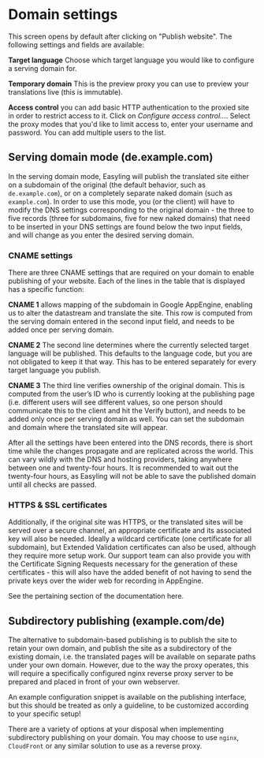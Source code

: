 # Domain settings

This screen opens by default after clicking on "Publish website". The following settings and fields are available:

**Target language** Choose which target language you would like to configure a serving domain for.

**Temporary domain** This is the preview proxy you can use to preview your translations live (this is immutable).

**Access control** you can add basic HTTP authentication to the proxied site in order to restrict access to it. Click on _Configure access control..._. Select the proxy modes that you'd like to limit access to, enter your username and password. You can add multiple users to the list.

## Serving domain mode (de.example.com)

In the serving domain mode, Easyling will publish the translated site either on a subdomain of the original (the default behavior, such as `de.example.com`), or on a completely separate naked domain (such as `example.com`). In order to use this mode, you (or the client) will have to modify the DNS settings corresponding to the original domain - the three to five records (three for subdomains, five for new naked domains) that need to be inserted in your DNS settings are found below the two input fields, and will change as you enter the desired serving domain.

### CNAME settings

There are three CNAME settings that are required on your domain to enable publishing of your website. Each of the lines in the table that is displayed has a specific function:

**CNAME 1** allows mapping of the subdomain in Google AppEngine, enabling us to alter the datastream and translate the site. This row is computed from the serving domain entered in the second input field, and needs to be added once per serving domain.

**CNAME 2** The second line determines where the currently selected target language will be published. This defaults to the language code, but you are not obligated to keep it that way. This has to be entered separately for every target language you publish.

**CNAME 3** The third line verifies ownership of the original domain. This is computed from the user’s ID who is currently looking at the publishing page (i.e. different users will see different values, so one person should communicate this to the client and hit the Verify button), and needs to be added only once per serving domain as well. You can set the subdomain and domain where the translated site will appear.

After all the settings have been entered into the DNS records, there is short time while the changes propagate and are replicated across the world. This can vary wildly with the DNS and hosting providers, taking anywhere between one and twenty-four hours. It is recommended to wait out the twenty-four hours, as Easyling will not be able to save the published domain until all checks are passed.

### HTTPS & SSL certificates

Additionally, if the original site was HTTPS, or the translated sites will be served over a secure channel, an appropriate certificate and its associated key will also be needed. Ideally a wildcard certificate (one certificate for all subdomain), but Extended Validation certificates can also be used, although they require more setup work. Our support team can also provide you with the Certificate Signing Requests necessary for the generation of these certificates - this will also have the added benefit of not having to send the private keys over the wider web for recording in AppEngine.

See the pertaining section of the documentation here.

## Subdirectory publishing (example.com/de)

The alternative to subdomain-based publishing is to publish the site to retain your own domain, and publish the site as a subdirectory of the existing domain, i.e. the translated pages will be available on separate paths under your own domain. However, due to the way the proxy operates, this will require a specifically configured nginx reverse proxy server to be prepared and placed in front of your own webserver.

An example configuration snippet is available on the publishing interface, but this should be treated as only a guideline, to be customized according to your specific setup!

There are a variety of options at your disposal when implementing subdirectory publishing on your domain. You may choose to use `nginx`, `CloudFront` or any similar solution to use as a reverse proxy.
